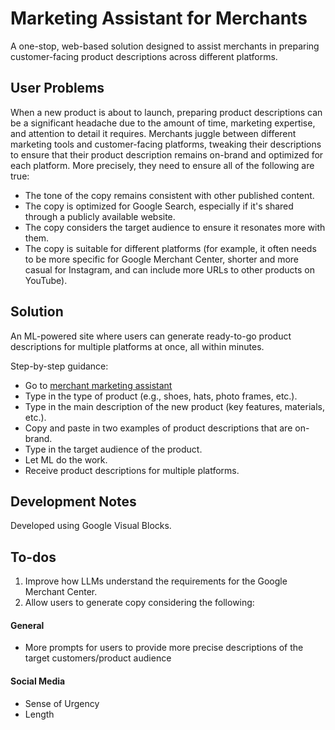 # Marketing Assistant for Merchants

A one-stop, web-based solution designed to assist merchants in preparing customer-facing product descriptions across different platforms.

## User Problems

When a new product is about to launch, preparing product descriptions can be a significant headache due to the amount of time, marketing expertise, and attention to detail it requires. Merchants juggle between different marketing tools and customer-facing platforms, tweaking their descriptions to ensure that their product description remains on-brand and optimized for each platform. More precisely, they need to ensure all of the following are true:
- The tone of the copy remains consistent with other published content.
- The copy is optimized for Google Search, especially if it's shared through a publicly available website.
- The copy considers the target audience to ensure it resonates more with them.
- The copy is suitable for different platforms (for example, it often needs to be more specific for Google Merchant Center, shorter and more casual for Instagram, and can include more URLs to other products on YouTube).

## Solution

An ML-powered site where users can generate ready-to-go product descriptions for multiple platforms at once, all within minutes. 

Step-by-step guidance:
- Go to [merchant marketing assistant](https://visualblocks.withgoogle.com/#/demo?project_json=https://raw.githubusercontent.com/kari1358/marketingassistant/main/ml_powered_marketing_assistant_generate_the_product_descriptions_for_your_new_products_in_minutes.json)
- Type in the type of product (e.g., shoes, hats, photo frames, etc.).
- Type in the main description of the new product (key features, materials, etc.).
- Copy and paste in two examples of product descriptions that are on-brand.
- Type in the target audience of the product.
- Let ML do the work.
- Receive product descriptions for multiple platforms.

## Development Notes

Developed using Google Visual Blocks.

## To-dos

1. Improve how LLMs understand the requirements for the Google Merchant Center.
2. Allow users to generate copy considering the following:

#### General
- More prompts for users to provide more precise descriptions of the target customers/product audience

#### Social Media
- Sense of Urgency
- Length
